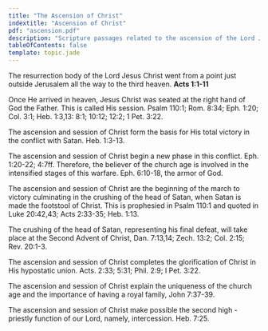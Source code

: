 ```yaml
---
title: "The Ascension of Christ"
indextitle: "Ascension of Christ"
pdf: "ascension.pdf"
description: "Scripture passages related to the ascension of the Lord Jesus Christ."
tableOfContents: false
template: topic.jade
---
```


The resurrection body of the Lord Jesus Christ went from a point just
outside Jerusalem all the way to the third heaven. **Acts 1:1-11**

Once He arrived in heaven, Jesus Christ was seated at the right hand of
God the Father. This is called His session. Psalm 110:1; Rom. 8:34; Eph.
1:20; Col. 3:1; Heb. 1:3,13: 8:1; 10:12; 12:2; 1 Pet. 3:22.

The ascension and session of Christ form the basis for His total victory
in the conflict with Satan. Heb. 1:3-13.

The ascension and session of Christ begin a new phase in this conflict.
Eph. 1:20-22; 4:7ff. Therefore, the believer of the church age is
involved in the intensified stages of this warfare. Eph. 6:10-18, the
armor of God.

The ascension and session of Christ are the beginning of the march to
victory culminating in the crushing of the head of Satan, when Satan is
made the footstool of Christ. This is prophesied in Psalm 110:1 and
quoted in Luke 20:42,43; Acts 2:33-35; Heb. 1:13.

The crushing of the head of Satan, representing his final defeat, will
take place at the Second Advent of Christ, Dan. 7:13,14; Zech. 13:2;
Col. 2:15; Rev. 20:1-3.

The ascension and session of Christ completes the glorification of
Christ in His hypostatic union. Acts. 2:33; 5:31; Phil. 2:9; I Pet.
3:22.

The ascension and session of Christ explain the uniqueness of the church
age and the importance of having a royal family, John 7:37-39.

The ascension and session of Christ make possible the second high
-priestly function of our Lord, namely, intercession. Heb. 7:25.

